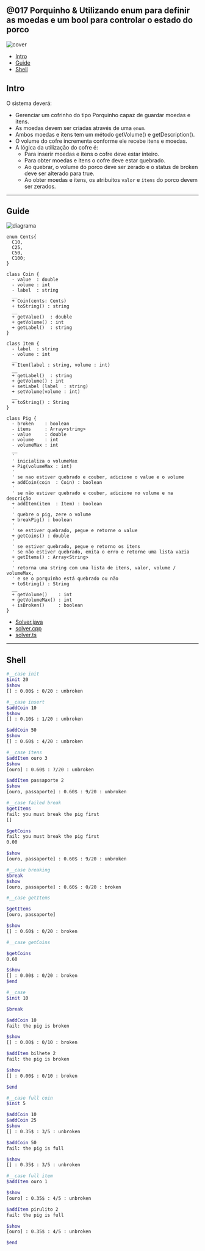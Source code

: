 ## @017 Porquinho & Utilizando enum para definir as moedas e um bool para controlar o estado do porco

![cover](https://raw.githubusercontent.com/qxcodepoo/arcade/master/base/017/cover.jpg)

[](toc)

- [Intro](#intro)
- [Guide](#guide)
- [Shell](#shell)
[](toc)

## Intro
O sistema deverá:

- Gerenciar um cofrinho do tipo Porquinho capaz de guardar moedas e itens.
- As moedas devem ser criadas através de uma `enum`.
- Ambos moedas e itens tem um método getVolume() e getDescription().
- O volume do cofre incrementa conforme ele recebe itens e moedas.
- A lógica da utilização do cofre é:
    - Para inserir moedas e itens o cofre deve estar inteiro.
    - Para obter moedas e itens o cofre deve estar quebrado.
    - Ao quebrar, o volume do porco deve ser zerado e o status de broken deve ser alterado para true.
    - Ao obter moedas e itens, os atribuitos `valor` e `itens` do porco devem ser zerados.

***

## Guide
![diagrama](https://raw.githubusercontent.com/qxcodepoo/arcade/master/base/017/diagrama.png)

[](load)[](https://raw.githubusercontent.com/qxcodepoo/arcade/master/base/017/diagrama.puml)[](plantuml:fenced:filter)

```plantuml
enum Cents{
  C10, 
  C25,
  C50,
  C100;
}

class Coin {
  - value  : double
  - volume : int
  - label  : string
  __
  + Coin(cents: Cents)
  + toString() : string
  __
  + getValue()  : double
  + getVolume() : int
  + getLabel()  : string
}

class Item {
  - label  : string
  - volume : int
  __
  + Item(label : string, volume : int)
  __
  + getLabel()  : string
  + getVolume() : int
  + setLabel (label  : string)
  + setVolume(volume : int)
  __
  + toString() : String
}

class Pig {
  - broken    : boolean
  - items     : Array<string>
  - value     : double
  - volume    : int
  - volumeMax : int
  __
  '
  ' inicializa o volumeMax
  + Pig(volumeMax : int)
  '
  ' se nao estiver quebrado e couber, adicione o value e o volume
  + addCoin(coin  : Coin) : boolean
  '
  ' se não estiver quebrado e couber, adicione no volume e na descrição
  + addItem(item  : Item) : boolean
  '
  ' quebre o pig, zere o volume
  + breakPig() : boolean
  '
  ' se estiver quebrado, pegue e retorne o value
  + getCoins() : double
  '
  ' se estiver quebrado, pegue e retorno os itens
  ' se não estiver quebrado, emita o erro e retorne uma lista vazia
  + getItems() : Array<String>
  '
  ' retorna uma string com uma lista de itens, valor, volume / volumeMax, 
  ' e se o porquinho está quebrado ou não
  + toString() : String
  __
  + getVolume()    : int
  + getVolumeMax() : int
  + isBroken()     : boolean
}
```

[](load)

- [Solver.java](https://raw.githubusercontent.com/qxcodepoo/arcade/master/base/017/.cache/draft.java)
- [solver.cpp ](https://raw.githubusercontent.com/qxcodepoo/arcade/master/base/017/.cache/draft.cpp)
- [solver.ts  ](https://raw.githubusercontent.com/qxcodepoo/arcade/master/base/017/.cache/draft.ts)

***

## Shell

```sh
#__case init
$init 20
$show
[] : 0.00$ : 0/20 : unbroken

#__case insert
$addCoin 10
$show
[] : 0.10$ : 1/20 : unbroken

$addCoin 50
$show
[] : 0.60$ : 4/20 : unbroken

#__case itens
$addItem ouro 3
$show
[ouro] : 0.60$ : 7/20 : unbroken

$addItem passaporte 2
$show
[ouro, passaporte] : 0.60$ : 9/20 : unbroken

#__case failed break
$getItems
fail: you must break the pig first
[]

$getCoins
fail: you must break the pig first
0.00

$show
[ouro, passaporte] : 0.60$ : 9/20 : unbroken

#__case breaking
$break
$show
[ouro, passaporte] : 0.60$ : 0/20 : broken

#__case getItems

$getItems
[ouro, passaporte]

$show
[] : 0.60$ : 0/20 : broken

#__case getCoins

$getCoins
0.60

$show
[] : 0.00$ : 0/20 : broken
$end
```

```sh
#__case
$init 10

$break

$addCoin 10
fail: the pig is broken

$show
[] : 0.00$ : 0/10 : broken

$addItem bilhete 2
fail: the pig is broken

$show
[] : 0.00$ : 0/10 : broken

$end
```

```sh
#__case full coin
$init 5

$addCoin 10
$addCoin 25
$show
[] : 0.35$ : 3/5 : unbroken

$addCoin 50
fail: the pig is full

$show
[] : 0.35$ : 3/5 : unbroken

#__case full item
$addItem ouro 1

$show
[ouro] : 0.35$ : 4/5 : unbroken

$addItem pirulito 2
fail: the pig is full

$show
[ouro] : 0.35$ : 4/5 : unbroken

$end
```
